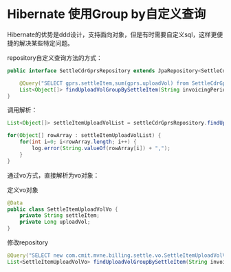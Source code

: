 # Hibernate 使用Group by自定义查询

Hibernate的优势是ddd设计，支持面向对象，但是有时需要自定义sql，这样更便捷的解决某些特定问题。

repository自定义查询方法的方式：

```java
public interface SettleCdrGprsRepository extends JpaRepository<SettleCdrGprs, String> {

    @Query("SELECT gprs.settleItem,sum(gprs.uploadVol) from SettleCdrGprs gprs where gprs.invoicingPeriod = ?1 group by gprs.settleItem")
    List<Object[]> findUploadVolGroupBySettleItem(String invoicingPeriod);
}
```

调用解析：

```java
List<Object[]> settleItemUploadVolList = settleCdrGprsRepository.findUploadVolGroupBySettleItem(invoicingPeriod);

for(Object[] rowArray : settleItemUploadVolList) {
    for(int i=0; i<rowArray.length; i++) {
        log.error(String.valueOf(rowArray[i]) + ",");
    }
}
```



通过vo方式，直接解析为vo对象：

定义vo对象

```java
@Data
public class SettleItemUploadVolVo {
    private String settleItem;
    private Long uploadVol;
}
```

修改repository

```java
@Query("SELECT new com.cmit.mvne.billing.settle.vo.SettleItemUploadVolVo(gprs.settleItem, sum(gprs.uploadVol)) from SettleCdrGprs gprs where gprs.invoicingPeriod = ?1 group by gprs.settleItem")
List<SettleItemUploadVolVo> findUploadVolGroupBySettleItem(String invoicingPeriod);
```

